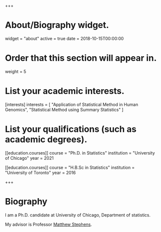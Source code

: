 +++
# About/Biography widget.
widget = "about"
active = true
date = 2018-10-15T00:00:00

# Order that this section will appear in.
weight = 5

# List your academic interests.
[interests]
  interests = [
    "Application of Statistical Method in Human Genomics",
    "Statistical Method using Summary Statistics"
  ]

# List your qualifications (such as academic degrees).
[[education.courses]]
  course = "Ph.D. in Statistics"
  institution = "University of Chicago"
  year = 2021

[[education.courses]]
  course = "H.B.Sc in Statistics"
  institution = "University of Toronto"
  year = 2016
 
+++

# Biography

I am a Ph.D. candidate at University of Chicago, Department of statistics. 

My advisor is Professor [Matthew Stephens](http://stephenslab.uchicago.edu/).
